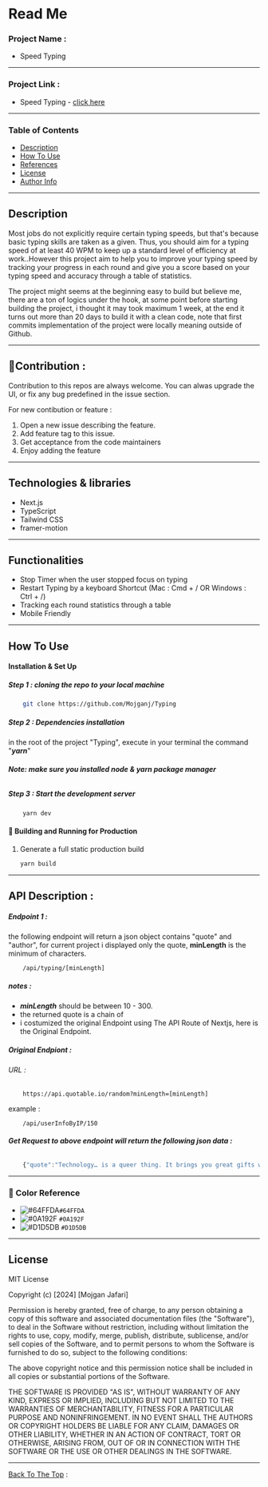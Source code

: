 # Read Me

### Project Name :

- Speed Typing

---

### Project Link :

- Speed Typing - [click here]()

---

### Table of Contents

- [Description](#description)
- [How To Use](#how-to-use)
- [References](#references)
- [License](#license)
- [Author Info](#author-info)

---

## Description

Most jobs do not explicitly require certain typing speeds, but that's because basic typing skills are taken as a given. Thus, you should aim for a typing speed of at least 40 WPM to keep up a standard level of efficiency at work..However this project aim to help you to improve your typing speed by tracking your progress in each round and give you a score based on your typing speed and accuracy through a table of statistics.

The project might seems at the beginning easy to build but believe me, there are a ton of logics under the hook, at some point before starting building the project, i thought it may took maximum 1 week, at the end it turns out more than 20 days to build it with a clean code, note that first commits implementation of the project were locally meaning outside of Github.

---

## 📌Contribution :

Contribution to this repos are always welcome. You can alwas upgrade the UI, or fix any bug predefined in the issue section.

For new contibution or feature :

1. Open a new issue describing the feature.
2. Add feature tag to this issue.
3. Get acceptance from the code maintainers
4. Enjoy adding the feature

---

## Technologies & libraries

- Next.js
- TypeScript
- Tailwind CSS
- framer-motion

---

## Functionalities

- Stop Timer when the user stopped focus on typing
- Restart Typing by a keyboard Shortcut (Mac : Cmd + / OR Windows : Ctrl + /)
- Tracking each round statistics through a table
- Mobile Friendly

---

## How To Use

#### Installation & Set Up

##### Step 1 : cloning the repo to your local machine

```sh
    git clone https://github.com/Mojganj/Typing
```

##### Step 2 : Dependencies installation

in the root of the project "Typing", execute in your terminal the command "**_yarn_**"

###### **_Note: make sure you installed node & yarn package manager_**

##### Step 3 : Start the development server

```sh
    yarn dev
```

#### 🚀 Building and Running for Production

1. Generate a full static production build

   ```sh
   yarn build
   ```

---

## API Description :

##### Endpoint 1 :

the following endpoint will return a json object contains "quote" and "author", for current project i displayed only the quote, **minLength** is the minimum of characters.

```api
    /api/typing/[minLength]
```

##### notes :

- **_minLength_** should be between 10 - 300.
- the returned quote is a chain of
- i costumized the original Endpoint using The API Route of Nextjs, here is the Original Endpoint.

##### Original Endpiont :

###### URL :

```api
    https://api.quotable.io/random?minLength=[minLength]
```

example :

```api
    /api/userInfoByIP/150
```

###### **_Get Request to above endpoint will return the following json data :_**

```JavaScript
    {"quote":"Technology… is a queer thing. It brings you great gifts with one hand, and it stabs you in the back with the other.","author":"carrie-snow"}
```

---

### 🎨 Color Reference

- ![#64FFDA](https://via.placeholder.com/15/64FFDA/64FFDA.png)`#64FFDA`
- ![#0A192F](https://via.placeholder.com/15/0A192F/0A192F.png) `#0A192F`
- ![#D1D5DB](https://via.placeholder.com/15/D1D5DB/D1D5DB.png) `#D1D5DB`

---

## License

MIT License

Copyright (c) [2024] [Mojgan Jafari]

Permission is hereby granted, free of charge, to any person obtaining a copy
of this software and associated documentation files (the "Software"), to deal
in the Software without restriction, including without limitation the rights
to use, copy, modify, merge, publish, distribute, sublicense, and/or sell
copies of the Software, and to permit persons to whom the Software is
furnished to do so, subject to the following conditions:

The above copyright notice and this permission notice shall be included in all
copies or substantial portions of the Software.

THE SOFTWARE IS PROVIDED "AS IS", WITHOUT WARRANTY OF ANY KIND, EXPRESS OR
IMPLIED, INCLUDING BUT NOT LIMITED TO THE WARRANTIES OF MERCHANTABILITY,
FITNESS FOR A PARTICULAR PURPOSE AND NONINFRINGEMENT. IN NO EVENT SHALL THE
AUTHORS OR COPYRIGHT HOLDERS BE LIABLE FOR ANY CLAIM, DAMAGES OR OTHER
LIABILITY, WHETHER IN AN ACTION OF CONTRACT, TORT OR OTHERWISE, ARISING FROM,
OUT OF OR IN CONNECTION WITH THE SOFTWARE OR THE USE OR OTHER DEALINGS IN THE
SOFTWARE.

---

[Back To The Top](#description) :
